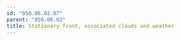 ```yaml
---
id: "050.06.02.07"
parent: "050.06.02"
title: Stationary front, associated clouds and weather
---
```

